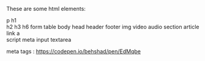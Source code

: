 These are some html elements:

p 
h1  
h2
h3
h6
form
table
body
head
header
footer
img
video
audio
section
article
link
a    
script
meta
input
textarea

meta tags : https://codepen.io/behshad/pen/EdMqbe